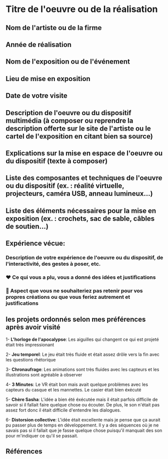   # Titre de l'oeuvre ou de la réalisation

  ## Nom de l'artiste ou de la firme

  ## Année de réalisation

  ## Nom de l'exposition ou de l'événement

  ## Lieu de mise en exposition

  ## Date de votre visite

  ## Description de l'oeuvre ou du dispositif multimédia (à composer ou reprendre la description offerte sur le site de l'artiste ou le cartel de l'exposition en citant bien sa source)

  ## Explications sur la mise en espace de l'oeuvre ou du dispositif (texte à composer)

  ## Liste des composantes et techniques de l'oeuvre ou du dispositif (ex. : réalité virtuelle, projecteurs, caméra USB, anneau lumineux...)

  ##  Liste des éléments nécessaires pour la mise en exposition (ex. : crochets, sac de sable, câbles de soutien...)

  ##  Expérience vécue:

  ### Description de votre expérience de l'oeuvre ou du dispositif, de l'interactivité, des gestes à poser, etc.

  ### ❤️ Ce qui vous a plu, vous a donné des idées et justifications

  ###  🤔 Aspect que vous ne souhaiteriez pas retenir pour vos propres créations ou que vous feriez autrement et justifications

  ## les projets ordonnés selon mes préférences après avoir visité

  1- **L'horloge de l'apocalypse**: Les aiguilles qui changent ce qui est projeté était très impressionant

  2- **Jeu temporel**: Le jeu était très fluide et était assez drôle vers la fin avec les questions rhétorique

  3- **Chronaufrage**: Les animations sont très fluides avec les capteurs et les illustrations sont agréable à observer

  4- **3 Minutes**: Le VR était bon mais avait quelque problèmes avec les capteurs du casque et les mannettes. Le casier était bien éxécuté

  5- **Chère Sasha**: L'idée a bien été éxécutée mais il était parfois difficile de savoir si il fallait faire quelque chose ou écouter. De plus, le son n'était pas assez fort donc il était difficile d'entendre les dialogues.

  6- **Distorsion collective**: L'idée était excellente mais je pense que ça aurait pu passer plus de temps en développement. Il y a des séquences où je ne savais pas si il fallait que je fasse quelque chose puisqu'il manquait des son pour m'indiquer ce qu'il se passait.

  


  ## Références

